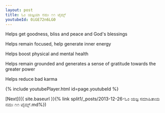 ```yaml
---
layout: post
title: ಓಂ ಯಜ್ಞಯಾ ನಮಃ ೧೧ ಟೈಮ್ಸ್
youtubeId: 0iGE72n6LG0
---
```

 
 
Helps get goodness, bliss and peace and God's blessings
 
Helps remain focused, help generate inner energy 
 
Helps boost physical and mental health 
 
Helps remain grounded and generates a sense of gratitude towards the greater power 
 
Helps reduce bad karma
 
 
 
 


{% include youtubePlayer.html id=page.youtubeId %}
 
[Next]({{ site.baseurl }}{% link  split1/_posts/2013-12-26-ಓಂ ಯಜ್ಞ ಸಮಾಹಿತಾಯ ನಮಃ ೧೧ ಟೈಮ್ಸ್.md%})
 
